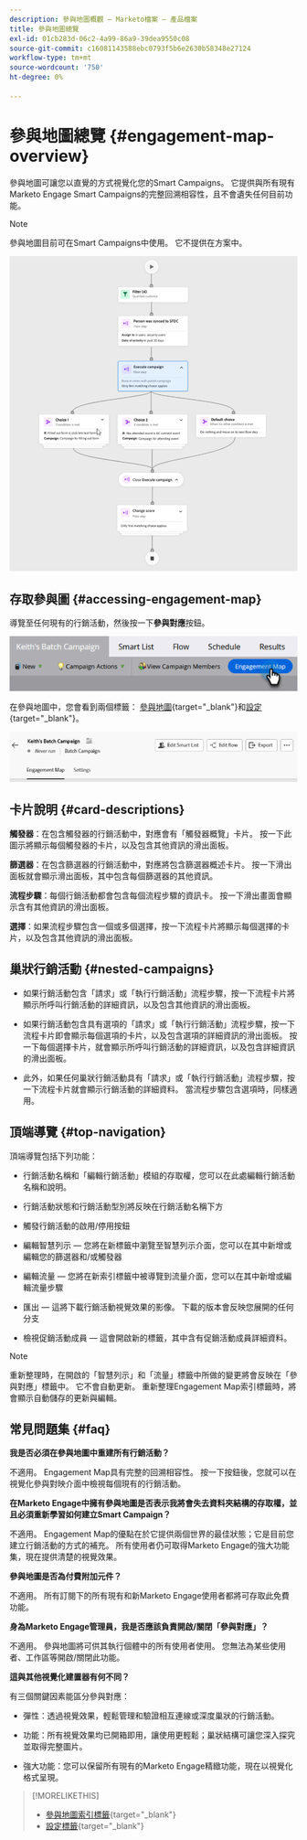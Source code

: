 ```yaml
---
description: 參與地圖概觀 — Marketo檔案 — 產品檔案
title: 參與地圖總覽
exl-id: 01cb283d-06c2-4a99-86a9-39dea9550c08
source-git-commit: c16081143588ebc0793f5b6e2630b58348e27124
workflow-type: tm+mt
source-wordcount: '750'
ht-degree: 0%

---
```


# 參與地圖總覽 {#engagement-map-overview}

參與地圖可讓您以直覺的方式視覺化您的Smart Campaigns。 它提供與所有現有Marketo Engage Smart Campaigns的完整回溯相容性，且不會遺失任何目前功能。

>[!NOTE]
>
>參與地圖目前可在Smart Campaigns中使用。 它不提供在方案中。

![](assets/engagement-map-overview-1.png)

## 存取參與圖 {#accessing-engagement-map}

導覽至任何現有的行銷活動，然後按一下&#x200B;**參與對應**&#x200B;按鈕。

![](assets/engagement-map-overview-2.png)

在參與地圖中，您會看到兩個標籤： [參與地圖](/help/marketo/product-docs/core-marketo-concepts/engagement-map/engagement-map-tab.md){target="_blank"}和[設定](/help/marketo/product-docs/core-marketo-concepts/engagement-map/settings-tab.md){target="_blank"}。

![](assets/engagement-map-overview-3.png)

## 卡片說明 {#card-descriptions}

**觸發器**：在包含觸發器的行銷活動中，對應會有「觸發器概覽」卡片。 按一下此圖示將顯示每個觸發器的卡片，以及包含其他資訊的滑出面板。

**篩選器**：在包含篩選器的行銷活動中，對應將包含篩選器概述卡片。 按一下滑出面板就會顯示滑出面板，其中包含每個篩選器的其他資訊。

**流程步驟**：每個行銷活動都會包含每個流程步驟的資訊卡。 按一下滑出畫面會顯示含有其他資訊的滑出面板。

**選擇**：如果流程步驟包含一個或多個選擇，按一下流程卡片將顯示每個選擇的卡片，以及包含其他資訊的滑出面板。

## 巢狀行銷活動 {#nested-campaigns}

* 如果行銷活動包含「請求」或「執行行銷活動」流程步驟，按一下流程卡片將顯示所呼叫行銷活動的詳細資訊，以及包含其他資訊的滑出面板。

* 如果行銷活動包含具有選項的「請求」或「執行行銷活動」流程步驟，按一下流程卡片即會顯示每個選項的卡片，以及包含選項的詳細資訊的滑出面板。 按一下每個選擇卡片，就會顯示所呼叫行銷活動的詳細資訊，以及包含詳細資訊的滑出面板。

* 此外，如果任何巢狀行銷活動具有「請求」或「執行行銷活動」流程步驟，按一下流程卡片就會顯示行銷活動的詳細資料。 當流程步驟包含選項時，同樣適用。

## 頂端導覽 {#top-navigation}

頂端導覽包括下列功能：

* 行銷活動名稱和「編輯行銷活動」模組的存取權，您可以在此處編輯行銷活動名稱和說明。

* 行銷活動狀態和行銷活動型別將反映在行銷活動名稱下方

* 觸發行銷活動的啟用/停用按鈕

* 編輯智慧列示 — 您將在新標籤中瀏覽至智慧列示介面，您可以在其中新增或編輯您的篩選器和/或觸發器

* 編輯流量 — 您將在新索引標籤中被導覽到流量介面，您可以在其中新增或編輯流量步驟

* 匯出 — 這將下載行銷活動視覺效果的影像。 下載的版本會反映您展開的任何分支

* 檢視促銷活動成員 — 這會開啟新的標籤，其中含有促銷活動成員詳細資料。

>[!NOTE]
>
>重新整理時，在開啟的「智慧列示」和「流量」標籤中所做的變更將會反映在「參與對應」標籤中。 它不會自動更新。 重新整理Engagement Map索引標籤時，將會顯示自動儲存的更新與編輯。

## 常見問題集 {#faq}

**我是否必須在參與地圖中重建所有行銷活動？**

不適用。 Engagement Map具有完整的回溯相容性。 按一下按鈕後，您就可以在視覺化參與對映介面中檢視每個現有的行銷活動。

**在Marketo Engage中擁有參與地圖是否表示我將會失去資料夾結構的存取權，並且必須重新學習如何建立Smart Campaign？**

不適用。 Engagement Map的優點在於它提供兩個世界的最佳狀態；它是目前您建立行銷活動的方式的補充。 所有使用者仍可取得Marketo Engage的強大功能集，現在提供清楚的視覺效果。

**參與地圖是否為付費附加元件？**

不適用。 所有訂閱下的所有現有和新Marketo Engage使用者都將可存取此免費功能。

**身為Marketo Engage管理員，我是否應該負責開啟/關閉「參與對應」？**

不適用。 參與地圖將可供其執行個體中的所有使用者使用。 您無法為某些使用者、工作區等開啟/關閉此功能。

**這與其他視覺化建置器有何不同？**

有三個關鍵因素能區分參與對應：

* 彈性：透過視覺效果，輕鬆管理和驗證相互連線或深度巢狀的行銷活動。

* 功能：所有視覺效果均已開箱即用，讓使用更輕鬆；巢狀結構可讓您深入探究並取得完整圖片。

* 強大功能：您可以保留所有現有的Marketo Engage精緻功能，現在以視覺化格式呈現。

>[!MORELIKETHIS]
>
>* [參與地圖索引標籤](/help/marketo/product-docs/core-marketo-concepts/engagement-map/engagement-map-tab.md){target="_blank"}
>* [設定標籤](/help/marketo/product-docs/core-marketo-concepts/engagement-map/settings-tab.md){target="_blank"}
